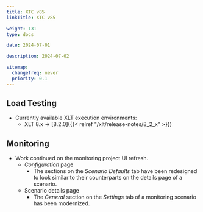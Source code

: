 ```yaml
---
title: XTC v85
linkTitle: XTC v85

weight: 131
type: docs

date: 2024-07-01

description: 2024-07-02

sitemap:
  changefreq: never
  priority: 0.1
---
```


## Load Testing

* Currently available XLT execution environments:
    * XLT 8.x → [8.2.0]({{< relref "/xlt/release-notes/8_2_x" >}})


## Monitoring

* Work continued on the monitoring project UI refresh.
    * *Configuration* page
        * The sections on the *Scenario Defaults* tab have been redesigned to look similar to their counterparts on the details page of a scenario.
    * Scenario details page
        * The *General* section on the *Settings* tab of a monitoring scenario has been modernized.

